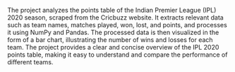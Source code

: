 The project analyzes the points table of the Indian Premier League (IPL) 2020 season, scraped from the Cricbuzz website. It extracts relevant data such as team names, matches played, won, lost, and points, and processes it using NumPy and Pandas. The processed data is then visualized in the form of a bar chart, illustrating the number of wins and losses for each team. The project provides a clear and concise overview of the IPL 2020 points table, making it easy to understand and compare the performance of different teams.
